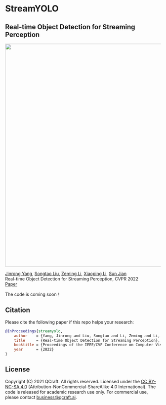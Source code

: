 # StreamYOLO

## Real-time Object Detection for Streaming Perception
<p align='left'>
  <img src='example.gif' width='721'/>
</p>

[Jinrong Yang](https://scholar.google.com.hk/citations?user=8Of_NYQAAAAJ&hl=zh-CN), [Songtao Liu](https://scholar.google.com.hk/citations?hl=zh-CN&user=xY9qK1QAAAAJ), [Zeming Li](https://www.zemingli.com/), [Xiaoping Li](http://mse.hust.edu.cn/info/1143/1374.htm), [Sun Jian](http://www.jiansun.org/) <br>
Real-time Object Detection for Streaming Perception, CVPR 2022<br> [Paper](https://scholar.google.com.hk/citations?user=8Of_NYQAAAAJ&hl=zh-CN)

The code is coming soon！


## Citation
Please cite the following paper if this repo helps your research:
```bibtex
@InProceedings{streamyolo,
    author    = {Yang, Jinrong and Liu, Songtao and Li, Zeming and Li, Xiaoping and Sun, Jian},
    title     = {Real-time Object Detection for Streaming Perception},
    booktitle = {Proceedings of the IEEE/CVF Conference on Computer Vision and Pattern Recognition},
    year      = {2022}
}
```

## License
Copyright (C) 2021 QCraft. All rights reserved. Licensed under the [CC BY-NC-SA 4.0](https://creativecommons.org/licenses/by-nc-sa/4.0/legalcode) (Attribution-NonCommercial-ShareAlike 4.0 International). The code is released for academic research use only. For commercial use, please contact [business@qcraft.ai](business@qcraft.ai).

